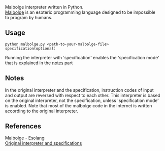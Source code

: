 Malbolge interpreter written in Python. <br>
[Malbolge](https://en.wikipedia.org/wiki/Malbolge) is an esoteric programming language designed to be impossible to program by humans.

## Usage
```console
python malbolge.py <path-to-your-malbolge-file> specification(optional)
```
Running the interpreter with 'specification' enables the 'specification mode' that is explained in the [notes](#notes) part

## Notes
In the original interpreter and the specification, instruction codes of input and output are reversed with respect to each other. This interpreter is based on the original interpreter, not the specification, unless 'specification mode' is enabled. Note that most of the malbolge code in the internet is written according to the original interpreter.

## References
[Malbolge - Esolang](https://en.wikipedia.org/wiki/Malbolge) <br>
[Original interpreter and specifications](https://web.archive.org/web/20000815230017/http:/www.mines.edu/students/b/bolmstea/malbolge/)